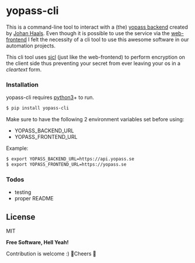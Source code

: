 # yopass-cli

This is a command-line tool to interact with a (the) [yopass backend](https://github.com/jhaals/yopass) created by [Johan Haals](https://github.com/jhaals).
Even though it is possible to use the service via the [web-frontend](https://yopass.se) I felt the necessity of a cli tool to use this awesome software in our automation projects. 

This cli tool uses [sjcl](https://pypi.org/project/sjcl/) (just like the web-frontend) to perform encryption on the client side thus preventing your secret from ever leaving your os in a _cleartext_ form.

### Installation

yopass-cli requires [python3](https://www.python.org/downloads/)+ to run.

```sh
$ pip install yopass-cli
```

Make sure to have the following 2 environment variables set before using:
 - YOPASS_BACKEND_URL
 - YOPASS_FRONTEND_URL
 
 Example:
 
 ```sh
$ export YOPASS_BACKEND_URL=https://api.yopass.se
$ export YOPASS_FRONTEND_URL=https://yopass.se
```

### Todos

 - testing
 - proper README

License
----
MIT

**Free Software, Hell Yeah!**

Contribution is welcome :) 🍺Cheers 🍺
